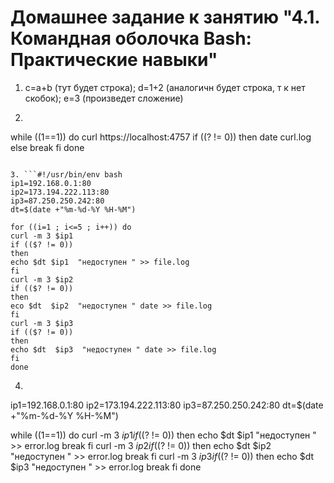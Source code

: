 # Домашнее задание к занятию "4.1. Командная оболочка Bash: Практические навыки"

1.  с=a+b (тут будет строка); d=1+2 (аналогичн будет строка, т к нет скобок); e=3 (произведет сложение)

2. ```!/usr/bin/env bash
while ((1==1))
do
curl https://localhost:4757
if ((? != 0))
then
date  curl.log
else
break
fi
done
```

3. ```#!/usr/bin/env bash
ip1=192.168.0.1:80
ip2=173.194.222.113:80
ip3=87.250.250.242:80
dt=$(date +"%m-%d-%Y %H-%M")

for ((i=1 ; i<=5 ; i++)) do
curl -m 3 $ip1
if (($? != 0))
then
echo $dt $ip1  "недоступен " >> file.log
fi
curl -m 3 $ip2
if (($? != 0))
then
eco $dt  $ip2  "недоступен " date >> file.log
fi
curl -m 3 $ip3
if (($? != 0))
then
echo $dt  $ip3  "недоступен " date >> file.log
fi
done
```

4. ```#!/usr/bin/env bash
ip1=192.168.0.1:80
ip2=173.194.222.113:80
ip3=87.250.250.242:80
dt=$(date +"%m-%d-%Y %H-%M")

while ((1==1))
do
curl -m 3 $ip1
if (($? != 0))
then
echo $dt $ip1  "недоступен " >> error.log
break
fi
curl -m 3 $ip2
if (($? != 0))
then
echo $dt  $ip2  "недоступен " >>  error.log
break
fi
curl -m 3 $ip3
if (($? != 0))
then
echo $dt  $ip3  "недоступен " >> error.log
break
fi
done
```
